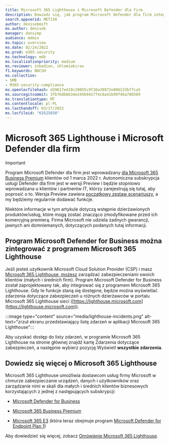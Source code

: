 ```yaml
---
title: Microsoft 365 Lighthouse i Microsoft Defender dla firm
description: Dowiedz się, jak program Microsoft Defender dla firm integruje się z programem Microsoft 365 Lighthouse
search.appverid: MET150
author: denisebmsft
ms.author: deniseb
manager: dansimp
audience: Admin
ms.topic: overview
ms.date: 02/24/2022
ms.prod: m365-security
ms.technology: mdb
ms.localizationpriority: medium
ms.reviewer: inbadian, shlomiakirav
f1.keywords: NOCSH
ms.collection:
- SMB
- M365-security-compliance
ms.openlocfilehash: d39617e419c29855c9f26a39872e806133b77ca5
ms.sourcegitcommit: 3fb76db6b34e24569417f4c8a41b99f46a780389
ms.translationtype: MT
ms.contentlocale: pl-PL
ms.lasthandoff: 03/17/2022
ms.locfileid: "63525838"
---
```

# <a name="microsoft-365-lighthouse-and-microsoft-defender-for-business"></a>Microsoft 365 Lighthouse i Microsoft Defender dla firm

> [!IMPORTANT]
> Program Microsoft Defender dla firm jest wprowadzany [dla Microsoft 365 Business Premium](../../business-premium/index.md) klientów od 1 marca 2022 r. Autonomiczna subskrypcja usługi Defender dla firm jest w wersji Preview i będzie stopniowo wprowadzana u klientów i partnerów IT, [](https://aka.ms/mdb-preview) którzy zarejestrują się tutaj, aby poprosić o to. Wersja Preview zawiera [początkowy zestaw scenariuszy](mdb-tutorials.md#try-these-preview-scenarios), a my będziemy regularnie dodawać funkcje.
> 
> Niektóre informacje w tym artykule dotyczą wstępnie dzierżawionych produktów/usług, które mogą zostać znacząco zmodyfikowane przed ich komercyjną premierą. Firma Microsoft nie udziela żadnych gwarancji, jawnych ani domniemanych, dotyczących podanych tutaj informacji. 

## <a name="microsoft-defender-for-business-integrates-with-microsoft-365-lighthouse"></a>Program Microsoft Defender for Business można zintegrować z programem Microsoft 365 Lighthouse

Jeśli jesteś użytkownik Microsoft Cloud Solution Provider (CSP) i masz [Microsoft 365 Lighthouse, możesz](../../lighthouse/m365-lighthouse-overview.md) zarządzać zabezpieczeniami swoich klientów (małych i średnich firm). Program Microsoft Defender for Business został zaprojektowany tak, aby integrować się z programem Microsoft 365 Lighthouse. Gdy te funkcje staną się dostępne, będzie można wyświetlać zdarzenia dotyczące zabezpieczeń u różnych dzierżawców w portalu Microsoft 365 Lighthouse sieci ([https://lighthouse.microsoft.com](https://lighthouse.microsoft.com)). 

:::image type="content" source="media/lighthouse-incidents.png" alt-text="zrzut ekranu przedstawiający listę zdarzeń w aplikacji Microsoft 365 Lighthouse":::

Aby uzyskać dostęp do listy zdarzeń, w programie Microsoft 365 Lighthouse na stronie głównej znajdź kartę Zdarzenia dotyczące zabezpieczeń,  a następnie wybierz pozycję Wyświetl **wszystkie zdarzenia**.

## <a name="learn-more-about-microsoft-365-lighthouse"></a>Dowiedz się więcej o Microsoft 365 Lighthouse

Microsoft 365 Lighthouse umożliwia dostawcom usług firmy Microsoft w chmurze zabezpieczanie urządzeń, danych i użytkowników oraz zarządzanie nimi w skali dla małych i średnich klientów biznesowych korzystających z jednej z następujących subskrypcji:

- [Microsoft Defender for Business](mdb-overview.md)

- [Microsoft 365 Business Premium](../../admin/admin-overview/what-is-microsoft-365.md)

- [Microsoft 365 E3](../../enterprise/microsoft-365-overview.md) (która teraz obejmuje program [Microsoft Defender for Endpoint Plan 1](../defender-endpoint/defender-endpoint-plan-1.md))

Aby dowiedzieć się więcej, zobacz [Omówienie Microsoft 365 Lighthouse](../../lighthouse/m365-lighthouse-overview.md).